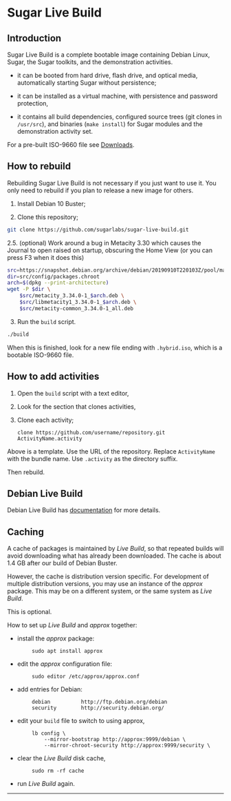 # Sugar Live Build
## Introduction

Sugar Live Build is a complete bootable image containing Debian Linux,
Sugar, the Sugar toolkits, and the demonstration activities.

- it can be booted from hard drive, flash drive, and optical media,
automatically starting Sugar without persistence;

- it can be installed as a virtual machine, with persistence and
password protection,

- it contains all build dependencies, configured source trees (git
clones in `/usr/src`), and binaries (`make install`) for Sugar modules
and the demonstration activity set.

For a pre-built ISO-9660 file see
[Downloads](http://people.sugarlabs.org/~quozl/sugar-live-build/).

## How to rebuild

Rebuilding Sugar Live Build is not necessary if you just want to use it.  You only need to rebuild if you plan to release a new image for others.

1. Install Debian 10 Buster;

2. Clone this repository;
```bash
git clone https://github.com/sugarlabs/sugar-live-build.git
```

2.5. (optional) Work around a bug in Metacity 3.30 which causes the Journal
to open raised on startup, obscuring the Home View
(or you can press F3 when it does this)
```bash
src=https://snapshot.debian.org/archive/debian/20190910T220103Z/pool/main/m/metacity
dir=src/config/packages.chroot
arch=$(dpkg --print-architecture)
wget -P $dir \
    $src/metacity_3.34.0-1_$arch.deb \
    $src/libmetacity1_3.34.0-1_$arch.deb \
    $src/metacity-common_3.34.0-1_all.deb
```

3. Run the `build` script.
```bash
./build
```

When this is finished, look for a new file ending with `.hybrid.iso`,
which is a bootable ISO-9660 file.

## How to add activities

1. Open the `build` script with a text editor,

2. Look for the section that clones activities,

2. Clone each activity;

    `clone https://github.com/username/repository.git ActivityName.activity`

Above is a template.  Use the URL of the repository.  Replace
`ActivityName` with the bundle name. Use `.activity` as the directory
suffix.

Then rebuild.

## Debian Live Build

Debian Live Build has
[documentation](https://live-team.pages.debian.net/live-manual/html/live-manual/index.en.html)
for more details.

## Caching

A cache of packages is maintained by *Live Build*, so that repeated builds will avoid downloading what has already been downloaded.  The cache is about 1.4 GB after our build of Debian Buster.

However, the cache is distribution version specific.  For development of multiple distribution versions, you may use an instance of the *approx* package.  This may be on a different system, or the same system as *Live Build*.

This is optional.

How to set up *Live Build* and *approx* together:

* install the *approx* package:

~~~
		sudo apt install approx
~~~

* edit the *approx* configuration file:

~~~
		sudo editor /etc/approx/approx.conf
~~~

* add entries for Debian:

~~~
		debian          http://ftp.debian.org/debian
		security        http://security.debian.org/
~~~

* edit your `build` file to switch to using approx,

~~~
		lb config \
		    --mirror-bootstrap http://approx:9999/debian \
		    --mirror-chroot-security http://approx:9999/security \
~~~

* clear the *Live Build* disk cache,

~~~
		sudo rm -rf cache
~~~

* run *Live Build* again.

---

